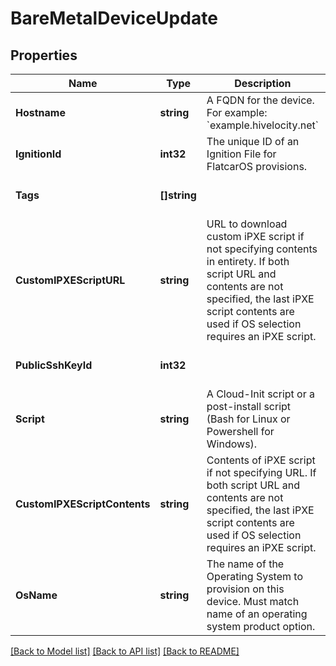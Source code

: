 # BareMetalDeviceUpdate

## Properties
Name | Type | Description | Notes
------------ | ------------- | ------------- | -------------
**Hostname** | **string** | A FQDN for the device. For example: &#x60;example.hivelocity.net&#x60; | [default to null]
**IgnitionId** | **int32** | The unique ID of an Ignition File for FlatcarOS provisions. | [optional] [default to null]
**Tags** | **[]string** |  | [optional] [default to null]
**CustomIPXEScriptURL** | **string** | URL to download custom iPXE script if not specifying contents in entirety. If both script URL and contents are not specified, the last iPXE script contents are used if OS selection requires an  iPXE script. | [optional] [default to null]
**PublicSshKeyId** | **int32** |  | [optional] [default to null]
**Script** | **string** | A Cloud-Init script or a post-install script (Bash for Linux or Powershell for Windows). | [optional] [default to null]
**CustomIPXEScriptContents** | **string** | Contents of iPXE script if not specifying URL. If both script URL and contents are not specified, the last iPXE script contents are used if OS selection requires an iPXE script. | [optional] [default to null]
**OsName** | **string** | The name of the Operating System to provision on this device. Must match name of an operating system product option. | [default to null]

[[Back to Model list]](../README.md#documentation-for-models) [[Back to API list]](../README.md#documentation-for-api-endpoints) [[Back to README]](../README.md)


